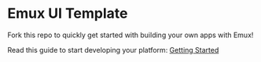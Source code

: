 # Emux UI Template
Fork this repo to quickly get started with building your own apps with Emux!

Read this guide to start developing your platform: [Getting Started](https://github.com/EmuxApp/EmuxUITemplate/wiki/Getting-Started)
